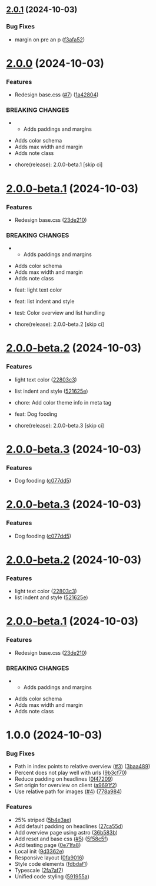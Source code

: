 ## [2.0.1](https://github.com/ff6347/assets/compare/v2.0.0...v2.0.1) (2024-10-03)


### Bug Fixes

* margin on pre an p ([f3afa52](https://github.com/ff6347/assets/commit/f3afa52f55502b490cccd35203f2a7a59261ee1a))

# [2.0.0](https://github.com/ff6347/assets/compare/v1.0.0...v2.0.0) (2024-10-03)


### Features

* Redesign base.css ([#7](https://github.com/ff6347/assets/issues/7)) ([1a42804](https://github.com/ff6347/assets/commit/1a42804aab689a1c6ccadad220a7124c0fdf5bc0))


### BREAKING CHANGES

* - Adds paddings and margins
- Adds color schema
- Adds max width and margin
- Adds note class

* chore(release): 2.0.0-beta.1 [skip ci]

# [2.0.0-beta.1](https://github.com/ff6347/assets/compare/v1.0.0...v2.0.0-beta.1) (2024-10-03)

### Features

* Redesign base.css ([23de210](https://github.com/ff6347/assets/commit/23de2104ef509da1e3e3ae0497906630f3d0e979))

### BREAKING CHANGES

* - Adds paddings and margins
- Adds color schema
- Adds max width and margin
- Adds note class

* feat: light text color

* feat: list indent and style

* test: Color overview and list handling

* chore(release): 2.0.0-beta.2 [skip ci]

# [2.0.0-beta.2](https://github.com/ff6347/assets/compare/v2.0.0-beta.1...v2.0.0-beta.2) (2024-10-03)

### Features

* light text color ([22803c3](https://github.com/ff6347/assets/commit/22803c328364b18671a586700c77b693b0357808))
* list indent and style ([521625e](https://github.com/ff6347/assets/commit/521625edbd7537f9057fd6de6f5474a24c235e6a))

* chore: Add color theme info in meta tag

* feat: Dog fooding

* chore(release): 2.0.0-beta.3 [skip ci]

# [2.0.0-beta.3](https://github.com/ff6347/assets/compare/v2.0.0-beta.2...v2.0.0-beta.3) (2024-10-03)

### Features

* Dog fooding ([c077dd5](https://github.com/ff6347/assets/commit/c077dd50710bd2510636423fd15cb481da37f9d3))

# [2.0.0-beta.3](https://github.com/ff6347/assets/compare/v2.0.0-beta.2...v2.0.0-beta.3) (2024-10-03)


### Features

* Dog fooding ([c077dd5](https://github.com/ff6347/assets/commit/c077dd50710bd2510636423fd15cb481da37f9d3))

# [2.0.0-beta.2](https://github.com/ff6347/assets/compare/v2.0.0-beta.1...v2.0.0-beta.2) (2024-10-03)


### Features

* light text color ([22803c3](https://github.com/ff6347/assets/commit/22803c328364b18671a586700c77b693b0357808))
* list indent and style ([521625e](https://github.com/ff6347/assets/commit/521625edbd7537f9057fd6de6f5474a24c235e6a))

# [2.0.0-beta.1](https://github.com/ff6347/assets/compare/v1.0.0...v2.0.0-beta.1) (2024-10-03)


### Features

* Redesign base.css ([23de210](https://github.com/ff6347/assets/commit/23de2104ef509da1e3e3ae0497906630f3d0e979))


### BREAKING CHANGES

* - Adds paddings and margins
- Adds color schema
- Adds max width and margin
- Adds note class

# 1.0.0 (2024-10-03)


### Bug Fixes

* Path in index points to relative overview ([#3](https://github.com/ff6347/assets/issues/3)) ([3baa489](https://github.com/ff6347/assets/commit/3baa4898be0577b55cc455ccc1223621b5d8ec24))
* Percent does not play well with urls ([9b3cf70](https://github.com/ff6347/assets/commit/9b3cf702ce07306543e6e5f10f3df1f17bc943c7))
* Reduce padding on headlines ([0f47209](https://github.com/ff6347/assets/commit/0f4720983c746ea763b95540991f495a8d2dd425))
* Set origin for overview on client ([a9691f2](https://github.com/ff6347/assets/commit/a9691f27bc6f95c3a88d3b78671dd1e0aa81f938))
* Use relative path for images ([#4](https://github.com/ff6347/assets/issues/4)) ([778a984](https://github.com/ff6347/assets/commit/778a9841f913568449a503012ece064fece7692d))


### Features

* 25% striped ([5b4e3ae](https://github.com/ff6347/assets/commit/5b4e3ae9008920e42b00a2bc4379275e1d357404))
* Add default padding on headlines ([27ca55d](https://github.com/ff6347/assets/commit/27ca55d026da19fb194e06eddd7df4c2c869937a))
* Add overview page using astro ([36b583b](https://github.com/ff6347/assets/commit/36b583bc31b80a9e1aa69c480e86c1998f388a0b))
* Add reset and base css ([#5](https://github.com/ff6347/assets/issues/5)) ([5f58c5f](https://github.com/ff6347/assets/commit/5f58c5f99809372411f9771edbb027a45f013650))
* Add testing page ([0e71fa8](https://github.com/ff6347/assets/commit/0e71fa8b15e3964414681e7417f6bde0b6acd74d))
* Local init ([9d3362e](https://github.com/ff6347/assets/commit/9d3362ed57bb88e7348e71c3d7018262f944d1d1))
* Responsive layout ([0fa9016](https://github.com/ff6347/assets/commit/0fa90167f211f3017f00808697054a81859141c3))
* Style code elements ([fdbdaf1](https://github.com/ff6347/assets/commit/fdbdaf1a2120f1bfe448fa9a4fa72981fd30de27))
* Typescale ([2fa7af7](https://github.com/ff6347/assets/commit/2fa7af752d7d6379d7f11e7355e45ab60c1a4307))
* Unified code styling ([591955a](https://github.com/ff6347/assets/commit/591955a6a852f6c06d4f4757e48b6b952c09ffdd))
